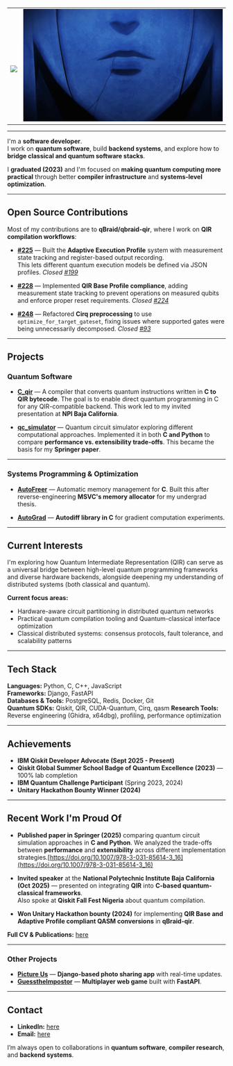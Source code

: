 <table border="0">
 <tr>
    <td>
      <br>
     <p align="center"><img src="https://readme-typing-svg.herokuapp.com/?ont=Righteous&size=35&center=true&vCenter=true&width=500&height=70&duration=4000&lines=Hi+There!+👋;"/>
    <td>
      <img alt="gif" src="./soloo.gif">
   </td>  
 </tr>  
</table>

---

I'm a **software developer**.  
I work on **quantum software**, build **backend systems**, and explore how to **bridge classical and quantum software stacks**.  

I **graduated (2023)** and I'm focused on **making quantum computing more practical** through better **compiler infrastructure** and **systems-level optimization**.

---

## **Open Source Contributions**

Most of my contributions are to **qBraid/qbraid-qir**, where I work on **QIR compilation workflows**:

- [**#225**](https://github.com/qBraid/qbraid-qir/pull/225) — Built the **Adaptive Execution Profile** system with measurement state tracking and register-based output recording.  
  This lets different quantum execution models be defined via JSON profiles. *Closed [#199](https://github.com/qBraid/qbraid-qir/issues/199)*

- [**#228**]() — Implemented **QIR Base Profile compliance**, adding measurement state tracking to prevent operations on measured qubits and enforce proper reset requirements. *Closed [#224](https://github.com/qBraid/qbraid-qir/issues/224)*

- [**#248**](https://github.com/qBraid/qbraid-qir/pull/248) — Refactored **Cirq preprocessing** to use `optimize_for_target_gateset`, fixing issues where supported gates were being unnecessarily decomposed. *Closed [#93](https://github.com/qBraid/qbraid-qir/issues/93)*

---

## **Projects**

### **Quantum Software**

- [**C_qir**](https://github.com/feelerx/C_qir) — A compiler that converts quantum instructions written in **C to QIR bytecode**. The goal is to enable direct quantum programming in C for any QIR-compatible backend. This work led to my invited presentation at **NPI Baja California**.

- [**qc_simulator**](https://github.com/feelerx/qc_simulator) — Quantum circuit simulator exploring different computational approaches. Implemented it in both **C and Python** to compare **performance vs. extensibility trade-offs**. This became the basis for my **Springer paper**.

---

### **Systems Programming & Optimization**

- [**AutoFreer**](https://github.com/feelerx/autofreer) — Automatic memory management for **C**. Built this after reverse-engineering **MSVC's memory allocator** for my undergrad thesis.

- [**AutoGrad**](https://github.com/feelerx/AutoGrad) — **Autodiff library in C** for gradient computation experiments.

---

## **Current Interests**

I'm exploring how Quantum Intermediate Representation (QIR) can serve as a universal bridge between high-level quantum programming frameworks and diverse hardware backends, alongside deepening my understanding of distributed systems (both classical and quantum).

**Current focus areas:**
- Hardware-aware circuit partitioning in distributed quantum networks  
- Practical quantum compilation tooling and Quantum-classical interface optimization
- Classical distributed systems: consensus protocols, fault tolerance, and scalability patterns

---

## **Tech Stack**

**Languages:** Python, C, C++, JavaScript  
**Frameworks:** Django, FastAPI  
**Databases & Tools:** PostgreSQL, Redis, Docker, Git  
**Quantum SDKs:** Qiskit, QIR, CUDA-Quantum, Cirq, qasm 
**Research Tools:** Reverse engineering (Ghidra, x64dbg), profiling, performance optimization  

---

## **Achievements**

- **IBM Qiskit Developer Advocate (Sept 2025 - Present)**  
- **Qiskit Global Summer School Badge of Quantum Excellence (2023)** — 100% lab completion  
- **IBM Quantum Challenge Participant** (Spring 2023, 2024)  
- **Unitary Hackathon Bounty Winner (2024)**  

---

## **Recent Work I'm Proud Of**

- **Published paper in Springer (2025)** comparing quantum circuit simulation approaches in **C and Python**. We analyzed the trade-offs between **performance** and **extensibility** across different implementation strategies.[https://doi.org/10.1007/978-3-031-85614-3_16](https://doi.org/10.1007/978-3-031-85614-3_16)

- **Invited speaker** at the **National Polytechnic Institute Baja California (Oct 2025)** — presented on integrating **QIR** into **C-based quantum-classical frameworks**.  
  Also spoke at **Qiskit Fall Fest Nigeria** about quantum compilation.

- **Won Unitary Hackathon bounty (2024)** for implementing **QIR Base and Adaptive Profile compliant QASM conversions** in **qBraid-qir**.

**Full CV & Publications:** [here]()

---

### **Other Projects**

- [**Picture Us**](https://picture-us.vercel.app) — **Django-based photo sharing app** with real-time updates.  
- [**GuesstheImpostor**](https://guesstheimpostor.vercel.app) — **Multiplayer web game** built with **FastAPI**.

---

## **Contact**

- **LinkedIn:** [here](https://www.linkedin.com/in/paul-onoja-9035a0220/)  
- **Email:** [here](mailto:onojaopaul@gmail.com)  

I’m always open to collaborations in **quantum software**, **compiler research**, and **backend systems**.


